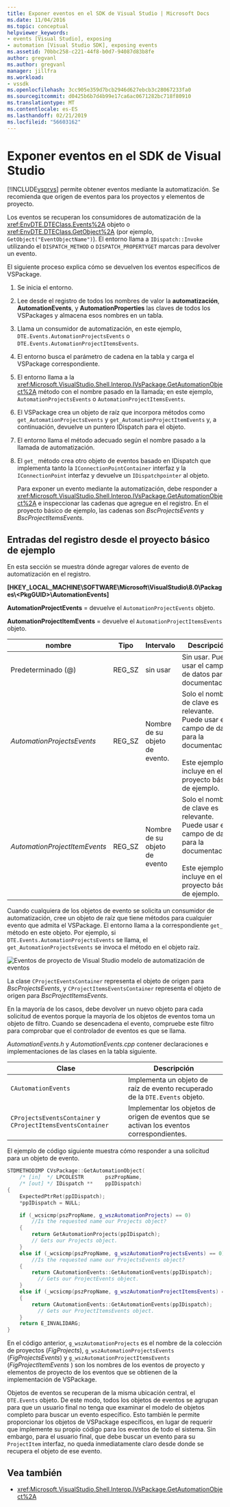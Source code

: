 ```yaml
---
title: Exponer eventos en el SDK de Visual Studio | Microsoft Docs
ms.date: 11/04/2016
ms.topic: conceptual
helpviewer_keywords:
- events [Visual Studio], exposing
- automation [Visual Studio SDK], exposing events
ms.assetid: 70bbc258-c221-44f8-b0d7-94087d83b8fe
author: gregvanl
ms.author: gregvanl
manager: jillfra
ms.workload:
- vssdk
ms.openlocfilehash: 3cc905e359d7bcb2946d627ebcb3c28067233fa0
ms.sourcegitcommit: d0425b6b7d4b99e17ca6ac0671282bc718f80910
ms.translationtype: MT
ms.contentlocale: es-ES
ms.lasthandoff: 02/21/2019
ms.locfileid: "56603162"
---
```

# <a name="expose-events-in-the-visual-studio-sdk"></a>Exponer eventos en el SDK de Visual Studio
[!INCLUDE[vsprvs](../../code-quality/includes/vsprvs_md.md)] permite obtener eventos mediante la automatización. Se recomienda que origen de eventos para los proyectos y elementos de proyecto.

 Los eventos se recuperan los consumidores de automatización de la <xref:EnvDTE.DTEClass.Events%2A> objeto o <xref:EnvDTE.DTEClass.GetObject%2A> (por ejemplo, `GetObject("EventObjectName")`). El entorno llama a `IDispatch::Invoke` utilizando el `DISPATCH_METHOD` o `DISPATCH_PROPERTYGET` marcas para devolver un evento.

 El siguiente proceso explica cómo se devuelven los eventos específicos de VSPackage.

1. Se inicia el entorno.

2. Lee desde el registro de todos los nombres de valor la **automatización**, **AutomationEvents**, y **AutomationProperties** las claves de todos los VSPackages y almacena esos nombres en un tabla.

3. Llama un consumidor de automatización, en este ejemplo, `DTE.Events.AutomationProjectsEvents` o `DTE.Events.AutomationProjectItemsEvents`.

4. El entorno busca el parámetro de cadena en la tabla y carga el VSPackage correspondiente.

5. El entorno llama a la <xref:Microsoft.VisualStudio.Shell.Interop.IVsPackage.GetAutomationObject%2A> método con el nombre pasado en la llamada; en este ejemplo, `AutomationProjectsEvents` o `AutomationProjectItemsEvents`.

6. El VSPackage crea un objeto de raíz que incorpora métodos como `get_AutomationProjectsEvents` y `get_AutomationProjectItemEvents` y, a continuación, devuelve un puntero IDispatch para el objeto.

7. El entorno llama el método adecuado según el nombre pasado a la llamada de automatización.

8. El `get_` método crea otro objeto de eventos basado en IDispatch que implementa tanto la `IConnectionPointContainer` interfaz y la `IConnectionPoint` interfaz y devuelve un `IDispatchpointer` al objeto.

   Para exponer un evento mediante la automatización, debe responder a <xref:Microsoft.VisualStudio.Shell.Interop.IVsPackage.GetAutomationObject%2A> e inspeccionar las cadenas que agregue en el registro. En el proyecto básico de ejemplo, las cadenas son *BscProjectsEvents* y *BscProjectItemsEvents*.

## <a name="registry-entries-from-the-basic-project-sample"></a>Entradas del registro desde el proyecto básico de ejemplo
 En esta sección se muestra dónde agregar valores de evento de automatización en el registro.

 **[HKEY_LOCAL_MACHINE\SOFTWARE\Microsoft\VisualStudio\8.0\Packages\\<PkgGUID\>\AutomationEvents]**

 **AutomationProjectEvents** = devuelve el `AutomationProjectEvents` objeto.

 **AutomationProjectItemEvents** = devuelve el `AutomationProjectItemsEvents` objeto.

|nombre|Tipo|Intervalo|Descripción|
|----------|----------|-----------|-----------------|
|Predeterminado (@)|REG_SZ|sin usar|Sin usar. Puede usar el campo de datos para la documentación.|
|*AutomationProjectsEvents*|REG_SZ|Nombre de su objeto de evento.|Solo el nombre de clave es relevante. Puede usar el campo de datos para la documentación.<br /><br /> Este ejemplo se incluye en el proyecto básico de ejemplo.|
|*AutomationProjectItemEvents*|REG_SZ|Nombre de su objeto de evento|Solo el nombre de clave es relevante. Puede usar el campo de datos para la documentación.<br /><br /> Este ejemplo se incluye en el proyecto básico de ejemplo.|

 Cuando cualquiera de los objetos de evento se solicita un consumidor de automatización, cree un objeto de raíz que tiene métodos para cualquier evento que admita el VSPackage. El entorno llama a la correspondiente `get_` método en este objeto. Por ejemplo, si `DTE.Events.AutomationProjectsEvents` se llama, el `get_AutomationProjectsEvents` se invoca el método en el objeto raíz.

 ![Eventos de proyecto de Visual Studio](../../extensibility/internals/media/projectevents.gif "ProjectEvents") modelo de automatización de eventos

 La clase `CProjectEventsContainer` representa el objeto de origen para *BscProjectsEvents*, y `CProjectItemsEventsContainer` representa el objeto de origen para *BscProjectItemsEvents*.

 En la mayoría de los casos, debe devolver un nuevo objeto para cada solicitud de eventos porque la mayoría de los objetos de eventos toma un objeto de filtro. Cuando se desencadena el evento, compruebe este filtro para comprobar que el controlador de eventos es que se llama.

 *AutomationEvents.h* y *AutomationEvents.cpp* contener declaraciones e implementaciones de las clases en la tabla siguiente.

|Clase|Descripción|
|-----------|-----------------|
|`CAutomationEvents`|Implementa un objeto de raíz de evento recuperado de la `DTE.Events` objeto.|
|`CProjectsEventsContainer` y `CProjectItemsEventsContainer`|Implementar los objetos de origen de eventos que se activan los eventos correspondientes.|

 El ejemplo de código siguiente muestra cómo responder a una solicitud para un objeto de evento.

```cpp
STDMETHODIMP CVsPackage::GetAutomationObject(
    /* [in]  */ LPCOLESTR       pszPropName,
    /* [out] */ IDispatch **    ppIDispatch)
{
    ExpectedPtrRet(ppIDispatch);
    *ppIDispatch = NULL;

    if (_wcsicmp(pszPropName, g_wszAutomationProjects) == 0)
        //Is the requested name our Projects object?
    {
        return GetAutomationProjects(ppIDispatch);
        // Gets our Projects object.
    }
    else if (_wcsicmp(pszPropName, g_wszAutomationProjectsEvents) == 0)
        //Is the requested name our ProjectsEvents object?
    {
        return CAutomationEvents::GetAutomationEvents(ppIDispatch);
          // Gets our ProjectEvents object.
    }
    else if (_wcsicmp(pszPropName, g_wszAutomationProjectItemsEvents) == 0)  //Is the requested name our ProjectsItemsEvents object?
    {
        return CAutomationEvents::GetAutomationEvents(ppIDispatch);
          // Gets our ProjectItemsEvents object.
    }
    return E_INVALIDARG;
}
```

 En el código anterior, `g_wszAutomationProjects` es el nombre de la colección de proyectos (*FigProjects*), `g_wszAutomationProjectsEvents` (*FigProjectsEvents*) y `g_wszAutomationProjectItemsEvents` (*FigProjectItemEvents* ) son los nombres de los eventos de proyecto y elementos de proyecto de los eventos que se obtienen de la implementación de VSPackage.

 Objetos de eventos se recuperan de la misma ubicación central, el `DTE.Events` objeto. De este modo, todos los objetos de eventos se agrupan para que un usuario final no tenga que examinar el modelo de objetos completo para buscar un evento específico. Esto también le permite proporcionar los objetos de VSPackage específicos, en lugar de requerir que implemente su propio código para los eventos de todo el sistema. Sin embargo, para el usuario final, que debe buscar un evento para su `ProjectItem` interfaz, no queda inmediatamente claro desde donde se recupera el objeto de ese evento.

## <a name="see-also"></a>Vea también
- <xref:Microsoft.VisualStudio.Shell.Interop.IVsPackage.GetAutomationObject%2A>

